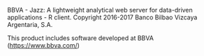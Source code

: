 BBVA - Jazz: A lightweight analytical web server for data-driven applications - R client.
Copyright 2016-2017 Banco Bilbao Vizcaya Argentaria, S.A.

This product includes software developed at
BBVA (https://www.bbva.com/)
